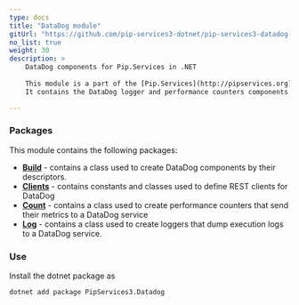 ```yaml
---
type: docs
title: "DataDog module"
gitUrl: "https://github.com/pip-services3-dotnet/pip-services3-datadog-dotnet"
no_list: true
weight: 30
description: > 
    DataDog components for Pip.Services in .NET 
   
    This module is a part of the [Pip.Services](http://pipservices.org) polyglot microservices toolkit.
    It contains the DataDog logger and performance counters components.

---
```



### Packages

This module contains the following packages:

- [**Build**](build) - contains a class used to create DataDog components by their descriptors.
- [**Clients**](clients) - contains constants and classes used to define REST clients for DataDog
- [**Count**](count) - contains a class used to create performance counters that send their metrics to a DataDog service
- [**Log**](log) - contains a class used to create loggers that dump execution logs to a DataDog service.


### Use

Install the dotnet package as
```bash
dotnet add package PipServices3.Datadog
```
